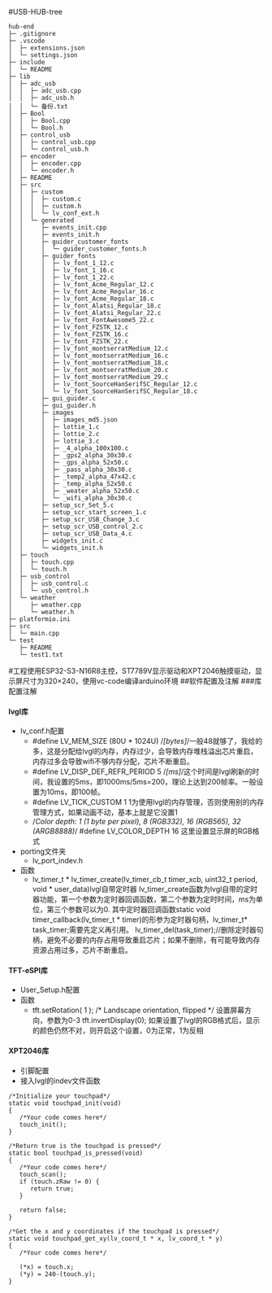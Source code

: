 #USB-HUB-tree
```
hub-end
├─ .gitignore
├─ .vscode
│  ├─ extensions.json
│  └─ settings.json
├─ include
│  └─ README
├─ lib
│  ├─ adc_usb
│  │  ├─ adc_usb.cpp
│  │  ├─ adc_usb.h
│  │  └─ 备份.txt
│  ├─ Bool
│  │  ├─ Bool.cpp
│  │  └─ Bool.h
│  ├─ control_usb
│  │  ├─ control_usb.cpp
│  │  └─ control_usb.h
│  ├─ encoder
│  │  ├─ encoder.cpp
│  │  └─ encoder.h
│  ├─ README
│  ├─ src
│  │  ├─ custom
│  │  │  ├─ custom.c
│  │  │  ├─ custom.h
│  │  │  └─ lv_conf_ext.h
│  │  └─ generated
│  │     ├─ events_init.cpp
│  │     ├─ events_init.h
│  │     ├─ guider_customer_fonts
│  │     │  └─ guider_customer_fonts.h
│  │     ├─ guider_fonts
│  │     │  ├─ lv_font_1_12.c
│  │     │  ├─ lv_font_1_16.c
│  │     │  ├─ lv_font_1_22.c
│  │     │  ├─ lv_font_Acme_Regular_12.c
│  │     │  ├─ lv_font_Acme_Regular_16.c
│  │     │  ├─ lv_font_Acme_Regular_18.c
│  │     │  ├─ lv_font_Alatsi_Regular_18.c
│  │     │  ├─ lv_font_Alatsi_Regular_22.c
│  │     │  ├─ lv_font_FontAwesome5_22.c
│  │     │  ├─ lv_font_FZSTK_12.c
│  │     │  ├─ lv_font_FZSTK_16.c
│  │     │  ├─ lv_font_FZSTK_22.c
│  │     │  ├─ lv_font_montserratMedium_12.c
│  │     │  ├─ lv_font_montserratMedium_16.c
│  │     │  ├─ lv_font_montserratMedium_18.c
│  │     │  ├─ lv_font_montserratMedium_20.c
│  │     │  ├─ lv_font_montserratMedium_29.c
│  │     │  ├─ lv_font_SourceHanSerifSC_Regular_12.c
│  │     │  └─ lv_font_SourceHanSerifSC_Regular_18.c
│  │     ├─ gui_guider.c
│  │     ├─ gui_guider.h
│  │     ├─ images
│  │     │  ├─ images_md5.json
│  │     │  ├─ lottie_1.c
│  │     │  ├─ lottie_2.c
│  │     │  ├─ lottie_3.c
│  │     │  ├─ _4_alpha_100x100.c
│  │     │  ├─ _gps2_alpha_30x30.c
│  │     │  ├─ _gps_alpha_52x50.c
│  │     │  ├─ _pass_alpha_30x30.c
│  │     │  ├─ _temp2_alpha_47x42.c
│  │     │  ├─ _temp_alpha_52x50.c
│  │     │  ├─ _weater_alpha_52x50.c
│  │     │  └─ _wifi_alpha_30x30.c
│  │     ├─ setup_scr_Set_5.c
│  │     ├─ setup_scr_start_screen_1.c
│  │     ├─ setup_scr_USB_Change_3.c
│  │     ├─ setup_scr_USB_control_2.c
│  │     ├─ setup_scr_USB_Data_4.c
│  │     ├─ widgets_init.c
│  │     └─ widgets_init.h
│  ├─ touch
│  │  ├─ touch.cpp
│  │  └─ touch.h
│  ├─ usb_control
│  │  ├─ usb_control.c
│  │  └─ usb_control.h
│  └─ weather
│     ├─ weather.cpp
│     └─ weather.h
├─ platformio.ini
├─ src
│  └─ main.cpp
└─ test
   ├─ README
   └─ test1.txt

```
#工程使用ESP32-S3-N16R8主控，ST7789V显示驱动和XPT2046触摸驱动，显示屏尺寸为320×240，使用vc-code编译arduino环境
##软件配置及注解
###库配置注解
#### lvgl库
- lv_conf.h配置
   - #define LV_MEM_SIZE (80U * 1024U)          /*[bytes]*/一般48就够了，我给的多，这是分配给lvgl的内存，内存过少，会导致内存堆栈溢出芯片重启，内存过多会导致wifi不够内存分配，芯片不断重启。
   - #define LV_DISP_DEF_REFR_PERIOD 5      /*[ms]*/这个时间是lvgl刷新的时间，我设置的5ms，即1000ms/5ms=200，理论上达到200帧率。一般设置为10ms，即100帧。
   - #define LV_TICK_CUSTOM 1   1为使用lvgl的内存管理，否则使用别的内存管理方式，如果动画不动，基本上就是它没置1
   - /*Color depth: 1 (1 byte per pixel), 8 (RGB332), 16 (RGB565), 32 (ARGB8888)*/
      #define LV_COLOR_DEPTH 16  这里设置显示屏的RGB格式
- porting文件夹
   - lv_port_indev.h
- 函数
   - lv_timer_t * lv_timer_create(lv_timer_cb_t timer_xcb, uint32_t period, void * user_data)lvgl自带定时器
   lv_timer_create函数为lvgl自带的定时器功能，第一个参数为定时器回调函数，第二个参数为定时时间，ms为单位，第三个参数可以为0.
   其中定时器回调函数static void timer_callback(lv_timer_t * timer)的形参为定时器句柄，lv_timer_t* task_timer;需要先定义再引用。
   lv_timer_del(task_timer);//删除定时器句柄，避免不必要的内存占用导致重启芯片；如果不删除，有可能导致内存资源占用过多，芯片不断重启。
#### TFT-eSPI库
   - User_Setup.h配置
   - 函数
      -    tft.setRotation( 1 ); /* Landscape orientation, flipped */  设置屏幕方向，参数为0-3
           tft.invertDisplay(0);   如果设置了lvgl的RGB格式后，显示的颜色仍然不对，则开启这个设置，0为正常，1为反相
#### XPT2046库
   - 引脚配置
   - 接入lvgl的indev文件函数
   ``` 
   /*Initialize your touchpad*/
   static void touchpad_init(void)
   {
      /*Your code comes here*/
      touch_init();
   }

   /*Return true is the touchpad is pressed*/
   static bool touchpad_is_pressed(void)
   {
      /*Your code comes here*/
      touch_scan();
      if (touch.zRaw != 0) {
         return true;
      }

      return false;
   }

   /*Get the x and y coordinates if the touchpad is pressed*/
   static void touchpad_get_xy(lv_coord_t * x, lv_coord_t * y)
   {
      /*Your code comes here*/

      (*x) = touch.x;
      (*y) = 240-(touch.y);
   }
   ```